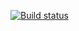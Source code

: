 [![Build status](https://ci.appveyor.com/api/projects/status/kn7ubd10piykiolm/branch/master?svg=true)](https://ci.appveyor.com/project/m1aestro/ajs-advanced2/branch/master)